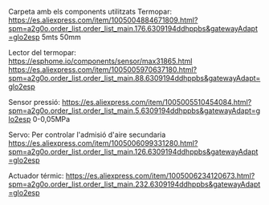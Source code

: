 Carpeta amb els components utilitzats
Termopar:
https://es.aliexpress.com/item/1005004884671809.html?spm=a2g0o.order_list.order_list_main.176.6309194ddhppbs&gatewayAdapt=glo2esp
5mts 50mm

Lector del termopar:
https://esphome.io/components/sensor/max31865.html
https://es.aliexpress.com/item/1005005970637180.html?spm=a2g0o.order_list.order_list_main.88.6309194ddhppbs&gatewayAdapt=glo2esp

Sensor pressió:
https://es.aliexpress.com/item/1005005510454084.html?spm=a2g0o.order_list.order_list_main.5.6309194ddhppbs&gatewayAdapt=glo2esp
0-0,05MPa

Servo:
Per controlar l'admisió d'aire secundaria
https://es.aliexpress.com/item/1005006099331280.html?spm=a2g0o.order_list.order_list_main.126.6309194ddhppbs&gatewayAdapt=glo2esp

Actuador térmic:
https://es.aliexpress.com/item/1005006234120673.html?spm=a2g0o.order_list.order_list_main.232.6309194ddhppbs&gatewayAdapt=glo2esp


